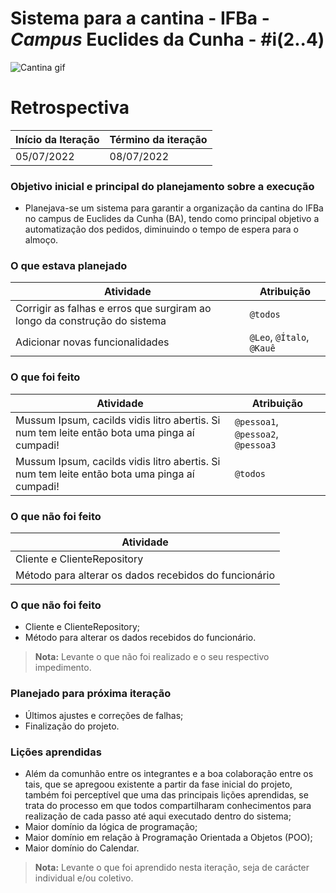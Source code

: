 # Sistema para a cantina - IFBa - _Campus_ Euclides da Cunha - #i(2..4)

![Cantina gif](https://user-images.githubusercontent.com/91803383/175330609-2c08124e-ef98-44e1-ae54-7f5b13ac38d0.gif)

# Retrospectiva

| Início da Iteração | Término da iteração |
| ------------------ | ------------------- |
| 05/07/2022         | 08/07/2022          |

### Objetivo inicial e principal do planejamento sobre a execução

- Planejava-se um sistema para garantir a organização da cantina do IFBa no campus de Euclides da Cunha (BA), tendo como principal objetivo a automatização dos pedidos, diminuindo o tempo de espera para o almoço.

### O que estava planejado
| Atividade                                                    | Atribuição                         |
| ------------------------------------------------------------ | ---------------------------------- |
| Corrigir as falhas e erros que surgiram ao longo da construção do sistema | `@todos` |
| Adicionar novas funcionalidades | `@Leo`, `@Ítalo`, `@Kauê`                           |

### O que foi feito
| Atividade                                                    | Atribuição                         |
| ------------------------------------------------------------ | ---------------------------------- |
| Mussum Ipsum, cacilds vidis litro abertis. Si num tem leite então bota uma pinga aí cumpadi! | `@pessoa1`, `@pessoa2`, `@pessoa3` |
| Mussum Ipsum, cacilds vidis litro abertis. Si num tem leite então bota uma pinga aí cumpadi! | `@todos`                           |


### O que não foi feito
| Atividade                                                    | 
| ------------------------------------------------------------ | 
| Cliente e ClienteRepository | 
| Método para alterar os dados recebidos do funcionário |

### O que não foi feito
* Cliente e ClienteRepository;
* Método para alterar os dados recebidos do funcionário.
> **Nota:** Levante o que não foi realizado e o seu respectivo impedimento.

### Planejado para próxima iteração

- Últimos ajustes e correções de falhas;
- Finalização do projeto.

### Lições aprendidas

- Além da comunhão entre os integrantes e a boa colaboração entre os tais, que se apregoou existente a partir da fase inicial do projeto, também foi perceptível que uma das principais lições aprendidas, se trata do processo em que todos compartilharam conhecimentos para realização de cada passo até aqui executado dentro do sistema;
- Maior domínio da lógica de programação;
- Maior domínio em relação à Programação Orientada a Objetos (POO);
- Maior domínio do Calendar.

> **Nota:** Levante o que foi aprendido nesta iteração, seja de carácter individual e/ou coletivo.
